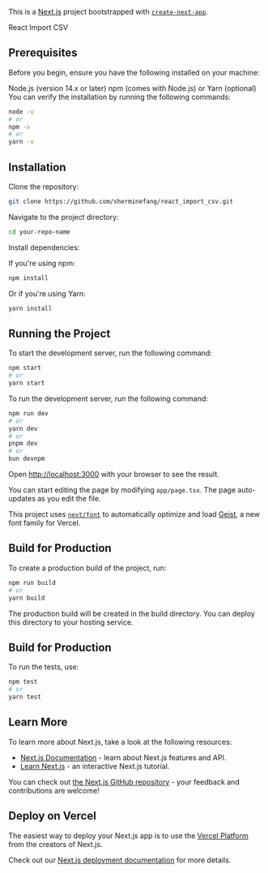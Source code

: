 This is a [Next.js](https://nextjs.org) project bootstrapped with [`create-next-app`](https://nextjs.org/docs/app/api-reference/cli/create-next-app).

React Import CSV

## Prerequisites

Before you begin, ensure you have the following installed on your machine:

Node.js (version 14.x or later)
npm (comes with Node.js) or Yarn (optional)
You can verify the installation by running the following commands:

```bash
node -v
# or
npm -v
# or
yarn -v
```

## Installation

Clone the repository:

```bash
git clone https://github.com/sherminefang/react_import_csv.git
```

Navigate to the project directory:

```bash
cd your-repo-name
```

Install dependencies:

If you're using npm:

```bash
npm install
```

Or if you're using Yarn:

```bash
yarn install
```

## Running the Project

To start the development server, run the following command:

```bash
npm start
# or
yarn start
```

To run the development server, run the following command:

```bash
npm run dev
# or
yarn dev
# or
pnpm dev
# or
bun devnpm
```

Open [http://localhost:3000](http://localhost:3000) with your browser to see the result.

You can start editing the page by modifying `app/page.tsx`. The page auto-updates as you edit the file.

This project uses [`next/font`](https://nextjs.org/docs/app/building-your-application/optimizing/fonts) to automatically optimize and load [Geist](https://vercel.com/font), a new font family for Vercel.

## Build for Production

To create a production build of the project, run:

```bash
npm run build
# or
yarn build
```

The production build will be created in the build directory. You can deploy this directory to your hosting service.

## Build for Production

To run the tests, use:

```bash
npm test
# or
yarn test
```

## Learn More

To learn more about Next.js, take a look at the following resources:

- [Next.js Documentation](https://nextjs.org/docs) - learn about Next.js features and API.
- [Learn Next.js](https://nextjs.org/learn) - an interactive Next.js tutorial.

You can check out [the Next.js GitHub repository](https://github.com/vercel/next.js) - your feedback and contributions are welcome!

## Deploy on Vercel

The easiest way to deploy your Next.js app is to use the [Vercel Platform](https://vercel.com/new?utm_medium=default-template&filter=next.js&utm_source=create-next-app&utm_campaign=create-next-app-readme) from the creators of Next.js.

Check out our [Next.js deployment documentation](https://nextjs.org/docs/app/building-your-application/deploying) for more details.
